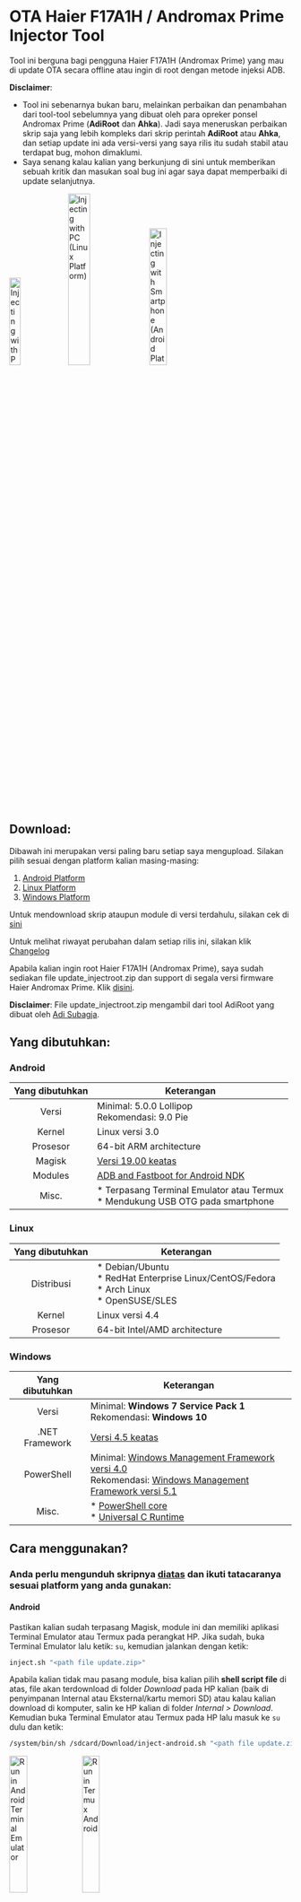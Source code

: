 # OTA Haier F17A1H / Andromax Prime Injector Tool
Tool ini berguna bagi pengguna Haier F17A1H (Andromax Prime) yang mau di update OTA secara offline atau ingin di root dengan metode injeksi ADB.

**Disclaimer**:
  *  Tool ini sebenarnya bukan baru, melainkan perbaikan dan penambahan dari tool-tool sebelumnya yang dibuat oleh para opreker ponsel Andromax Prime (**AdiRoot** dan **Ahka**). Jadi saya meneruskan perbaikan skrip saja yang lebih kompleks dari skrip perintah **AdiRoot** atau **Ahka**, dan setiap update ini ada versi-versi yang saya rilis itu sudah stabil atau terdapat bug, mohon dimaklumi.
  *  Saya senang kalau kalian yang berkunjung di sini untuk memberikan sebuah kritik dan masukan soal bug ini agar saya dapat memperbaiki di update selanjutnya.

<img src="images/injectwithwin.jpg" alt="Injecting with PC (Windows Platform)" width="20%"/>  <img src="images/injectwithlinux.jpg" alt="Injecting with PC (Linux Platform)" width="28%"/>  <img src="images/injectwithandroid.jpg" alt="Injecting with Smartphone (Android Platform)" width="25%"/>

## Download:
Dibawah ini merupakan versi paling baru setiap saya mengupload. Silakan pilih sesuai dengan platform kalian masing-masing:

  1.  [Android Platform](https://github.com/thefirefox12537/ota_f17a1h_injector/releases/latest/download/inject-android.sh)
  1.  [Linux Platform](https://github.com/thefirefox12537/ota_f17a1h_injector/releases/latest/download/inject-linux.sh)
  1.  [Windows Platform](https://github.com/thefirefox12537/ota_f17a1h_injector/releases/latest/download/inject-win.bat)

Untuk mendownload skrip ataupun module di versi terdahulu, silakan cek di [sini](https://github.com/thefirefox12537/ota_f17a1h_injector/releases)

Untuk melihat riwayat perubahan dalam setiap rilis ini, silakan klik [Changelog](https://github.com/thefirefox12537/ota_f17a1h_injector#changelog)

Apabila kalian ingin root Haier F17A1H (Andromax Prime), saya sudah sediakan file update_injectroot.zip dan support di segala versi firmware Haier Andromax Prime. Klik [disini](https://mega.nz/file/ZNMEERzA#Wz7Km4PcSx0v1fG6Knuw0S2SF8oQlN4pr02NswiIMy0).

**Disclaimer**:  File update_injectroot.zip mengambil dari tool AdiRoot yang dibuat oleh [Adi Subagja](https://www.facebook.com/adisubagja.mint).


## Yang dibutuhkan:
### Android
| Yang dibutuhkan     | Keterangan                                                                           |
|:-------------------:| ------------------------------------------------------------------------------------ |
| Versi               | Minimal: 5.0.0 Lollipop<br/>Rekomendasi: 9.0 Pie                                     |
| Kernel              | Linux versi 3.0                                                                      |
| Prosesor            | 64-bit ARM architecture                                                              |
| Magisk              | [Versi 19.00 keatas](https://github.com/topjohnwu/magisk/releases)                   |
| Modules             | [ADB and Fastboot for Android NDK](https://github.com/Magisk-Modules-Repo/adb-ndk)   |
| Misc.               | *  Terpasang Terminal Emulator atau Termux<br/>*  Mendukung USB OTG pada smartphone  |

### Linux
| Yang dibutuhkan     | Keterangan                                                                                                   |
|:-------------------:| ------------------------------------------------------------------------------------------------------------ |
| Distribusi          | *  Debian/Ubuntu<br/>*  RedHat Enterprise Linux/CentOS/Fedora<br/>*  Arch Linux<br/>*  OpenSUSE/SLES         |
| Kernel              | Linux versi 4.4                                                                                              |
| Prosesor            | 64-bit Intel/AMD architecture                                                                                |

### Windows
| Yang dibutuhkan     | Keterangan                                                                                                                                                                                                                                                                                       |
|:-------------------:| ------------------------------------------------------------------------------------------------------------------------------------------------------------------------------------------------------------------------------------------------------------------------------------------------ |
| Versi               | Minimal:  **Windows 7 Service Pack 1**<br/>Rekomendasi:  **Windows 10**                                                                                                                                                                                                                          |
| .NET Framework      | [Versi 4.5 keatas](https://www.microsoft.com/en-us/download/details.aspx?id=30653)                                                                                                                                                                                                               |
| PowerShell          | Minimal:  [Windows Management Framework versi 4.0](http://web.archive.org/web/20181213045712/https://www.microsoft.com/en-us/download/details.aspx?id=40855)<br/>Rekomendasi:  [Windows Management Framework versi 5.1](https://www.microsoft.com/en-us/download/details.aspx?id=54616)          |
| Misc.               | *  [PowerShell core](https://github.com/powershell/powershell/releases)<br/>*  [Universal C Runtime](https://support.microsoft.com/en-us/topic/update-for-universal-c-runtime-in-windows-c0514201-7fe6-95a3-b0a5-287930f3560c)                                                                   |


## Cara menggunakan?
### Anda perlu mengunduh skripnya [diatas](https://github.com/thefirefox12537/ota_f17a1h_injector#download) dan ikuti tatacaranya sesuai platform yang anda gunakan:

#### Android

Pastikan kalian sudah terpasang Magisk, module ini dan memiliki aplikasi Terminal Emulator atau Termux pada perangkat HP. Jika sudah, buka Terminal Emulator lalu ketik: `su`, kemudian jalankan dengan ketik:
```sh
inject.sh "<path file update.zip>"
```
Apabila kalian tidak mau pasang module, bisa kalian pilih **shell script file** di atas, file akan terdownload di folder *Download* pada HP kalian (baik di penyimpanan Internal atau Eksternal/kartu memori SD) atau kalau kalian download di komputer, salin ke HP kalian di folder *Internal > Download*. Kemudian buka Terminal Emulator atau Termux pada HP lalu masuk ke `su` dulu dan ketik:
```sh
/system/bin/sh /sdcard/Download/inject-android.sh "<path file update.zip>"
```

<img src="images/androidterm.jpg" alt="Run in Android Terminal Emulator" width="25%"/>  <img src="images/androidtermux.jpg" alt="Run in Termux Android" width="25%"/>

CATATAN PENTING:
  -  Penyimpanan internal `/sdcard`
  -  Penyimpanan eksternal `/storage/<ID serial kartu SD>`<br/>bisa kalian cek dengan perintah `su -c "ls /storage"` untuk mengetahui ID serial kartu SD kalian.

#### Linux

Buka terminal, lalu masuk ke direktori tempat skrip **inject-linux.sh** berada, jalankan dengan ketik:
```bash
./inject-linux.sh "<path file update.zip>"
```
Jika menemukan "Permission denied." ketik terlebih dahulu:
```bash
chmod 755 inject-linux.sh
```
lalu jalankan perintahnya beserta file update.zip nya.

<img src="images/linuxterm.png" alt="Run in Linux Terminal (Konsole)" width="60%"/>

#### Windows

Buka Command Prompt atau PowerShell di menu Start. Lalu masuk ke direktori tempat skrip **inject-win.bat** berada, jalankan dengan ketik:
```cmd.exe
.\inject-win.bat "<path file update.zip>"
```

<img src="images/wincmd.png" alt="Run in Windows Command Prompt" width="55%"/>

Apabila kalian masih awam dengan Command Prompt, kalian juga cukup bisa manfaatkan fungsi drag-'n-drop dengan file ZIP ke skrip **inject-win.bat** nya di Windows File Explorer.

<img src="images/windesktop.png" alt="Use drag 'n drop in Windows Desktop" width="35%"/>  <img src="images/winexplorer.png" alt="Use drag 'n drop in Windows File Explorer" width="45%"/>



### Jika kalian tidak sempat mendownload skrip, kalian bisa salin perintah dibawah ini dan tempelkan ke Command Prompt/Terminal dan tambahkan/ketik nama file update.zip yang akan di inject:

#### Android (hanya bisa dijalankan di Termux)

Sebelum jalankan perintah ini, pasang wget dulu `pkg install wget tsu`, masuk `tsu`, kemudian:
```bash
bash <(wget -qO- https://bit.ly/injectscript_android) -Q
```

<img src="images/androidtermux2.jpg" alt="Run online command in Termux Android" width="30%"/>

#### Linux
```bash
bash <(wget -qO- https://bit.ly/injectscript_linux) -Q
```

<img src="images/linuxterm2.png" alt="Run online command in Linux Terminal (Konsole)" width="60%"/>

#### Windows (Command Prompt - Wajib terupdate Windows PowerShell versi 4.0 keatas)

Bila komputer anda berada di versi Windows 7 SP1
```cmd.exe
powershell -command ^
[Net.ServicePointManager]::SecurityProtocol = [Net.SecurityProtocolType]::Tls12 ;^
& ([Scriptblock]::Create(irm https://bit.ly/injectscript_windows)) -Q
```
Sedangkan di Windows 8 keatas
```cmd.exe
powershell -command ^& ([Scriptblock]::Create(irm https://bit.ly/injectscript_windows)) -Q
```
Apabila kalian sudah terpasang PowerShell core (Baik di Windows 7 atau Windows 8 keatas)
```cmd.exe
pwsh -command ^& ([Scriptblock]::Create(irm https://bit.ly/injectscript_windows)) -Q
```

<img src="images/wincmd2.png" alt="Run online command in Windows Command Prompt" width="55%"/>

#### Windows (PowerShell versi 4.0 keatas)

Bila komputer anda berada di versi Windows 7 SP1
```powershell
[Net.ServicePointManager]::SecurityProtocol = [Net.SecurityProtocolType]::Tls12
& ([ScriptBlock]::Create(irm https://bit.ly/injectscript_windows)) -Q
```
Sedangkan di Windows 8 keatas atau menggunakan PowerShell core
```pwsh
& ([ScriptBlock]::Create(irm https://bit.ly/injectscript_windows)) -Q
```

<img src="images/winpwsh.png" alt="Run online command in PowerShell" width="65%"/>


### Bila butuh panduan mengenai mengaktifkan mode USB debugging pada Haier F17A1H (Andromax Prime), bisa ketik sebagai berikut:

#### Android
```sh
inject.sh --readme
```
atau
```sh
/system/bin/sh /sdcard/Download/inject-android.sh --readme
```
atau
```bash
bash <(wget -qO- https://bit.ly/injectscript_android) --readme
```

#### Linux
```bash
./inject-linux.sh --readme
```
atau
```bash
bash inject-linux.sh --readme
```
atau
```bash
bash <(wget -qO- https://bit.ly/injectscript_linux) --readme
```

#### Windows
```cmd.exe
.\inject-win.bat --readme
```
atau
```cmd.exe
powershell -command ^
[Net.ServicePointManager]::SecurityProtocol = [Net.SecurityProtocolType]::Tls12 ;^
& ([ScriptBlock]::Create(irm https://bit.ly/injectscript_windows)) --readme
```
atau
```powershell
[Net.ServicePointManager]::SecurityProtocol = [Net.SecurityProtocolType]::Tls12
& ([ScriptBlock]::Create(irm https://bit.ly/injectscript_windows)) --readme
```
atau
```pwsh
& ([ScriptBlock]::Create(irm https://bit.ly/injectscript_windows)) --readme
```


## Kontak:
  -  [Facebook](https://fb.me/thefirefoxflasher)
  -  [Instagram](https://www.instagram.com/thefirefoxflasher_)
  -  [WhatsApp](https://bit.ly/wa_thefirefoxflasher)
  -  [E-mail](mailto:reinmclaren33@gmail.com)


## Changelog:
### v2.0.1
  1.  Pembaharuan minor
  1.  Log proses lebih dinamis pada proses pengunduhan dan cek perangkat (Linux, Android dan Windows)
  1.  Perbaikan kesalahan perintah argumen/parameter (Linux dan Android)
  1.  Perubahan kode dialog pesan (Windows)
  1.  Perbaikan Hybrid script yang lebih sempurna (Windows)
  1.  Kini kalian bisa menggunakan skrip ini dengan PowerShell core (versi 6.0 keatas) apabila kalian memilikinya **(Cek di [yang dibutuhkan](https://github.com/ota_f17a1h_injector#yang-dibutuhkan).)** (Windows)
### v2.0.0
  1.  Peloncatan ke versi baru
  1.  Perubahan jendela dialog pesan dari CScript/Windows Script Host ke dotNET Forms via PowerShell (Windows)
  1.  Perubahan total kode penggabungan skrip batch dan PowerShell jadi satu/Hybrid script (Windows)
  1.  Kini tidak mendapatkan pembaharuan module Magisk sudah saya stop, jadi kalian unduh skrip saja dan jalankan `sh <path folder>/inject-android.sh <perintah argumen/file update.zip>` (Android)
### v1.5.3
  1.  Pembaharuan minor ketiga
  1.  Tambahan baris skrip menjalankan langsung ke mode root tanpa ketik `su` atau `tsu` terlebih dahulu (Android)
  1.  Perubahan skrip dialog pesan (Windows)
### v1.5.2
  1.  Pembaharuan minor kedua
  1.  Perbaikan cek paket program Android SDK Platform Tools (Windows)
  1.  Tambahan baris skrip mematikan service ADB saat menemui kesalahan cek perangkat Android
### v1.5.1
  1.  Pembaharuan minor
  1.  Tambahan output untuk menerangkan bila perintah online berjalan
  1.  Tambahan baris skrip apabila komputer sudah terdapat paket program Android SDK Platform Tools (Linux dan Windows)
  1.  Perubahan pesan dialog (Linux)
### v1.5.0
  1.  Penambahan perintah baru **--download-adb** untuk mengunduh ADB dari repositori Magisk Modules 'ADB and Fastboot for Android NDK' secara permanen 'ditaruh ke /data/local/bin dan tidak dapat dieksekusikan dari luar skrip' (Android)
  1.  Perbaikan baris skrip di perintah online (Android)
  1.  Perbaikan cek versi Sistem Operasi (Windows)
  1.  Perbaikan perintah **--non-market**
### v1.4.4
  1.  Pembaharuan minor keempat
  1.  Perbaikan baris skrip
  1.  Perbaikan baris skrip di perintah online
  1.  Penambahan cek file sasaran (skrip akan bekerja kalau file ekstensinya zip atau flashable recovery/TWRP/OTA pada umumnya dalam dunia pengoprekan HP Android.)
  1.  Penambahan perintah install wget bila Termux shell belum terpasang (Android)
### v1.4.3
Pembaharuan minor ketiga
### v1.4.2
  1.  Pembaharuan minor kedua
  1.  Perbaikan baris skrip
  1.  Penambahan protokol keamanan jaringan (Windows)
  1.  Perubahan menjalankan skrip secara online **(Lihat di [README.md](https://github.com/thefirefox12537/ota_f17a1h_injector#jika-kalian-tidak-sempat-mendownload-skrip-kalian-bisa-salin-perintah-dibawah-ini-dan-tempelkan-ke-command-promptterminal-dan-tambahkanketik-nama-file-updatezip-yang-akan-di-inject).)**
### v1.4.1
Pembaharuan minor
### v1.4.0: Revision #1 (Tidak ada sertaan ke paket releases)
Penambahan skrip baru di platform Windows PowerShell **(Lihat di [README.md](https://github.com/thefirefox12537/ota_f17a1h_injector#jika-kalian-tidak-sempat-mendownload-skrip-kalian-bisa-salin-perintah-dibawah-ini-dan-tempelkan-ke-command-promptterminal-dan-tambahkanketik-nama-file-updatezip-yang-akan-di-inject).)**
### v1.4.0
  1.  Perubahan menjalankan skrip secara online **(Lihat README.md [bagian atas](https://github.com/thefirefox12537/ota_f17a1h_injector#jika-kalian-tidak-sempat-mendownload-skrip-kalian-bisa-salin-perintah-dibawah-ini-dan-tempelkan-ke-command-promptterminal-dan-tambahkanketik-nama-file-updatezip-yang-akan-di-inject), perintah wget. Sedang dikerjakan untuk update selanjutnya, untuk update saat ini masih dalam pengembangan jadi sedikit bug berjalannya perintah tersebut.)**
  1.  Kini di platform Android sudah dapat menjalankan secara online tanpa membutuhkan syarat memasang module ADB terlebih dahulu
  1.  Pesan dialog mengaktifkan mode pesawat dan resiko sudah disatukan pada bagian awal
### v1.3.0
  1.  Perbaikan pengunduhan program ADB (Windows)
  1.  Perbaikan pengunduhan dan pemasangan driver ADB (Windows)
  1.  Perubahan pesan dialog
  1.  Setelah proses inject, penambahan skrip tunggu perangkat hidup
  1.  Mendukung menjalankan skrip secara online **(Lihat README.md [bagian atas](https://github.com/thefirefox12537/ota_f17a1h_injector#jika-kalian-tidak-sempat-mendownload-skrip-kalian-bisa-salin-perintah-dibawah-ini-dan-tempelkan-ke-command-promptterminal-dan-tambahkanketik-nama-file-updatezip-yang-akan-di-inject), perintah wget. Sedang dikerjakan untuk update selanjutnya, untuk update saat ini masih dalam pengembangan jadi sedikit bug berjalannya perintah tersebut.)**
### v1.2.3
  1.  Pembaharuan minor ketiga
  1.  Perbaikan cek perangkat bahwa itu Andromax Prime
  1.  Penghapusan rilisan minor lama v1.2
### v1.2.2
  1.  Pembaharuan minor kedua
  1.  Perubahan batasan versi Android di module inject-android.zip
  1.  Perbaikan skrip bash/shell Linux
  1.  Perbaikan install otomatis driver ADB pada inject-win.bat
### v1.2.1
Pembaharuan minor
### v1.2
  1.  Menghapus batasan Visual C++ 2015 Redist pada inject-win.bat
  1.  Penambahan perintah --non-market untuk inject update_injectroot.zip (File root)
### v1.1.1
  1.  Pembaharuan minor
  1.  Menambahkan batasan versi kernel Linux, distro Linux dan sistem arsitektur prosesor pada inject-linux.sh
  1.  Penambahan UI dialog di inject-linux.sh (menggunakan KDialog jika berada dalam lingkungan KDE Plasma)
  1.  Menambahkan batasan versi Android, dan support USB Host OTG pada inject-android
  1.  Menambahkan batasan Visual C++ 2015 Redist pada inject-win.bat
  1.  Menambahkan fungsi instalasi driver ADB pada inject-win.bat
  1.  Perubahan fungsi pemeriksa perangkat bila perangkat itu Andromax Prime/Haier F17A1H
### v1.1
  1.  Menambahkan batasan versi Windows, PowerShell, dan dotnet Framework
  1.  Memperbaiki Download Manager pada inject-win.bat
  1.  Menambahkan fungsi mengaktifkan mode pesawat secara otomatis
### v1.0
Initial release
